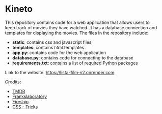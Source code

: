 # Kineto

This repository contains code for a web application that allows users to keep track of movies they have watched. It has a database connection and templates for displaying the movies. The files in the repository include:

- **static**: contains css and javascript files
- **templates**: contains html templates
- **app.py**: contains code for the web application
- **database.py**: contains code for connecting to the database
- **requirements.txt**: contains a list of required Python packages

Link to the website: https://lista-film-v2.onrender.com

Credits:
- [TMDB](https://www.themoviedb.org/?language=it-IT) 
- [Frankslaboratory](https://www.youtube.com/@Frankslaboratory)
- [Fireship](https://www.youtube.com/@Fireship)
- [CSS - Tricks](https://css-tricks.com/)
